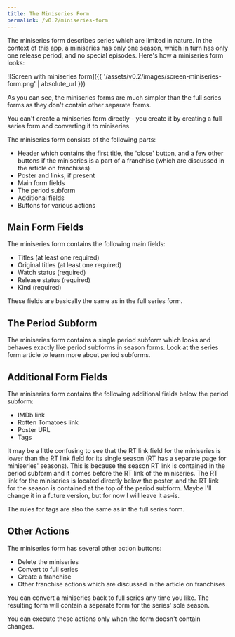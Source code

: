 ```yaml
---
title: The Miniseries Form
permalink: /v0.2/miniseries-form
---
```


The miniseries form describes series which are limited in nature. In the context of this app, a miniseries has only one
season, which in turn has only one release period, and no special episodes. Here's how a miniseries form looks:

![Screen with miniseries form]({{ '/assets/v0.2/images/screen-miniseries-form.png' | absolute_url }})

As you can see, the miniseries forms are much simpler than the full series forms as they don't contain other separate
forms.

You can't create a miniseries form directly - you create it by creating a full series form and converting it to
miniseries.

The miniseries form consists of the following parts:

- Header which contains the first title, the 'close' button, and a few other buttons if the miniseries is a part of a
franchise (which are discussed in the article on franchises)
- Poster and links, if present
- Main form fields
- The period subform
- Additional fields
- Buttons for various actions

## Main Form Fields

The miniseries form contains the following main fields:

- Titles (at least one required)
- Original titles (at least one required)
- Watch status (required)
- Release status (required)
- Kind (required)

These fields are basically the same as in the full series form.

## The Period Subform

The miniseries form contains a single period subform which looks and behaves exactly like period subforms in season
forms. Look at the series form article to learn more about period subforms.

## Additional Form Fields

The miniseries form contains the following additional fields below the period subform:

- IMDb link
- Rotten Tomatoes link
- Poster URL
- Tags

It may be a little confusing to see that the RT link field for the miniseries is lower than the RT link field for its
single season (RT has a separate page for miniseries' seasons). This is because the season RT link is contained in the
period subform and it comes before the RT link of the miniseries. The RT link for the miniseries is located directly
below the poster, and the RT link for the season is contained at the top of the period subform. Maybe I'll change it
in a future version, but for now I will leave it as-is.

The rules for tags are also the same as in the full series form.

## Other Actions

The miniseries form has several other action buttons:

- Delete the miniseries
- Convert to full series
- Create a franchise
- Other franchise actions which are discussed in the article on franchises

You can convert a miniseries back to full series any time you like. The resulting form will contain a separate form for
the series' sole season.

You can execute these actions only when the form doesn't contain changes.
